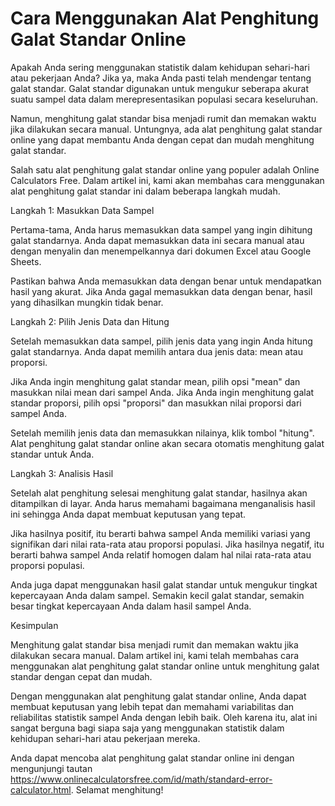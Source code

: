 Cara Menggunakan Alat Penghitung Galat Standar Online
=====================================================

Apakah Anda sering menggunakan statistik dalam kehidupan sehari-hari atau pekerjaan Anda? Jika ya, maka Anda pasti telah mendengar tentang galat standar. Galat standar digunakan untuk mengukur seberapa akurat suatu sampel data dalam merepresentasikan populasi secara keseluruhan.

Namun, menghitung galat standar bisa menjadi rumit dan memakan waktu jika dilakukan secara manual. Untungnya, ada alat penghitung galat standar online yang dapat membantu Anda dengan cepat dan mudah menghitung galat standar.

Salah satu alat penghitung galat standar online yang populer adalah Online Calculators Free. Dalam artikel ini, kami akan membahas cara menggunakan alat penghitung galat standar ini dalam beberapa langkah mudah.

Langkah 1: Masukkan Data Sampel

Pertama-tama, Anda harus memasukkan data sampel yang ingin dihitung galat standarnya. Anda dapat memasukkan data ini secara manual atau dengan menyalin dan menempelkannya dari dokumen Excel atau Google Sheets.

Pastikan bahwa Anda memasukkan data dengan benar untuk mendapatkan hasil yang akurat. Jika Anda gagal memasukkan data dengan benar, hasil yang dihasilkan mungkin tidak benar.

Langkah 2: Pilih Jenis Data dan Hitung

Setelah memasukkan data sampel, pilih jenis data yang ingin Anda hitung galat standarnya. Anda dapat memilih antara dua jenis data: mean atau proporsi.

Jika Anda ingin menghitung galat standar mean, pilih opsi "mean" dan masukkan nilai mean dari sampel Anda. Jika Anda ingin menghitung galat standar proporsi, pilih opsi "proporsi" dan masukkan nilai proporsi dari sampel Anda.

Setelah memilih jenis data dan memasukkan nilainya, klik tombol "hitung". Alat penghitung galat standar online akan secara otomatis menghitung galat standar untuk Anda.

Langkah 3: Analisis Hasil

Setelah alat penghitung selesai menghitung galat standar, hasilnya akan ditampilkan di layar. Anda harus memahami bagaimana menganalisis hasil ini sehingga Anda dapat membuat keputusan yang tepat.

Jika hasilnya positif, itu berarti bahwa sampel Anda memiliki variasi yang signifikan dari nilai rata-rata atau proporsi populasi. Jika hasilnya negatif, itu berarti bahwa sampel Anda relatif homogen dalam hal nilai rata-rata atau proporsi populasi.

Anda juga dapat menggunakan hasil galat standar untuk mengukur tingkat kepercayaan Anda dalam sampel. Semakin kecil galat standar, semakin besar tingkat kepercayaan Anda dalam hasil sampel Anda.

Kesimpulan

Menghitung galat standar bisa menjadi rumit dan memakan waktu jika dilakukan secara manual. Dalam artikel ini, kami telah membahas cara menggunakan alat penghitung galat standar online untuk menghitung galat standar dengan cepat dan mudah.

Dengan menggunakan alat penghitung galat standar online, Anda dapat membuat keputusan yang lebih tepat dan memahami variabilitas dan reliabilitas statistik sampel Anda dengan lebih baik. Oleh karena itu, alat ini sangat berguna bagi siapa saja yang menggunakan statistik dalam kehidupan sehari-hari atau pekerjaan mereka.

Anda dapat mencoba alat penghitung galat standar online ini dengan mengunjungi tautan <https://www.onlinecalculatorsfree.com/id/math/standard-error-calculator.html>. Selamat menghitung!